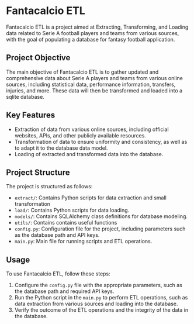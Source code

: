 # Fantacalcio ETL

Fantacalcio ETL is a project aimed at Extracting, Transforming, and Loading data related to Serie A football players and teams from various sources, with the goal of populating a database for fantasy football application.

## Project Objective

The main objective of Fantacalcio ETL is to gather updated and comprehensive data about Serie A players and teams from various online sources, including statistical data, performance information, transfers, injuries, and more. These data will then be transformed and loaded into a sqlite database.

## Key Features

- Extraction of data from various online sources, including official websites, APIs, and other publicly available resources.
- Transformation of data to ensure uniformity and consistency, as well as to adapt it to the database data model.
- Loading of extracted and transformed data into the database.

## Project Structure

The project is structured as follows:

- `extract/`: Contains Python scripts for data extraction and small transformation
- `load/`: Contains Python scripts for data loading.
- `models/`: Contains SQLAlchemy class definitions for database modeling.
- `utils/`: Contains contains useful functions
- `config.py`: Configuration file for the project, including parameters such as the database path and API keys.
- `main.py`: Main file for running scripts and ETL operations.

## Usage

To use Fantacalcio ETL, follow these steps:

1. Configure the `config.py` file with the appropriate parameters, such as the database path and required API keys.
2. Run the Python script in the `main.py` to perform ETL operations, such as data extraction from various sources and loading into the database.
3. Verify the outcome of the ETL operations and the integrity of the data in the database.
